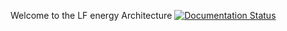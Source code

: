 Welcome to the LF energy Architecture
[![Documentation Status](https://readthedocs.org/projects/lfenergy-architecture-readthedocs/badge/?version=latest)](https://lfenergy-architecture-readthedocs.readthedocs.io/en/latest/?badge=latest)

